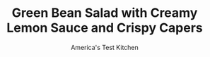 ---
layout: ../../layouts/MarkdownPostLayout.astro
title: Green Bean Salad with Creamy Lemon Sauce and Crispy Capers
author: America's Test Kitchen
pubDate: 2023-03-15
description: "A vibrant salad offers a mix of lively flavors and varied textures."
image_url: https://res.cloudinary.com/hksqkdlah/image/upload/ar_1:1,c_fill,dpr_2.0,f_auto,fl_lossy.progressive.strip_profile,g_faces:auto,q_auto:low,w_344/SFS_GreenBeansLemonCaperAioli-29_cjjbjy
tags: ["Main Courses","Vegetables","Salads"]
calories: 1665
protein: 2
carbohydrates: 5
fats: 27
fiber: 3
ingredients: ["1/3 cup, extra-virgin olive oil","1/4 cup, capers, rinsed and patted dry","1/2 cup, mayonnaise","2 tablespoons, lemon juice","3/4 teaspoon, minced fresh thyme","1/8 teaspoon, pepper","1 1/2 pounds, green beans, trimmed","1/4 teaspoon, table salt, plus salt for blanching green beans","1/4 teaspoon, pepper","1/4 cup chopped, fresh dill"]
serves: 6
time: "55 minutes"
instructions: ["FOR THE FRIED CAPERS: Combine oil and capers in 2-cup liquid measuring cup (capers should be mostly submerged). Microwave until capers are darkened in color and have shrunk, about 5 minutes, stirring halfway through microwaving. Using slotted spoon, transfer capers to paper towel–lined plate (they will continue to crisp as they cool); set aside. Transfer 2 tablespoons caper oil to large bowl; set aside. (Reserve remaining caper oil for another use. Fried capers can be stored at room temperature for up to 2 days.)","FOR THE SAUCE: Combine all ingredients in small bowl. (Sauce can be refrigerated for up to 2 days.)","FOR THE GREEN BEANS: Bring 3 quarts water to boil in Dutch oven over high heat. Meanwhile, fill large bowl halfway with cold water; set aside. Add green beans and ¼ cup salt to boiling water. Once water returns to boil, cook green beans until crisp-tender, about 3 minutes.","Drain green beans in colander and immediately transfer to bowl with cold water. Let sit until chilled, about 2 minutes. Drain in colander and dry thoroughly with clean dish towels. (Blanched green beans can be refrigerated for up to 2 days.)","Just before serving, transfer green beans to large bowl with caper oil. Add salt and pepper and toss until well combined. Arrange green beans in even layer on large platter. Drizzle with sauce and sprinkle with dill and fried capers. Serve."]
nutrition: ["252 mg Potassium, K","44 mg Phosphorus, P","46 mg Calcium, Ca","1 mg Iron, Fe","31 mg Magnesium, Mg","363 mg Sodium, Na","27 g Total lipid (fat)","12 g Fatty acids, total monounsaturated","10 g Fatty acids, total polyunsaturated","16 mg Vitamin C, total ascorbic acid","7 mg Cholesterol","3 g Fatty acids, total saturated","3 g Fiber, total dietary","40 µg Folate, food","3 g Sugars, total","25 µg Vitamin K (phylloquinone)","112 g Water","8 g Carbohydrate, by difference","40 µg Folate, DFE","2 g Protein","2 mg Vitamin E (alpha-tocopherol)","41 µg Vitamin A, RAE","5 g Carbohydrates (net)","277 kcal Energy","1665 calories"]
notes: "The green beans can be dried in a salad spinner in step 4."
---